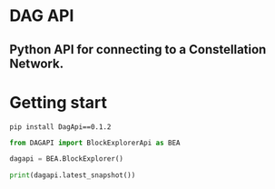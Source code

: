 # DAG API

 ## Python API for connecting to a Constellation Network.

 # Getting start

 ```
 pip install DagApi==0.1.2
 ```
 
 ```python
 from DAGAPI import BlockExplorerApi as BEA

dagapi = BEA.BlockExplorer()

print(dagapi.latest_snapshot())
```
